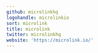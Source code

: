 ```yaml
---
github: microlinkhq
logohandle: microlinkio
sort: microlink
title: microlink
twitter: microlinkhq
website: 'https://microlink.io/'
---
```

